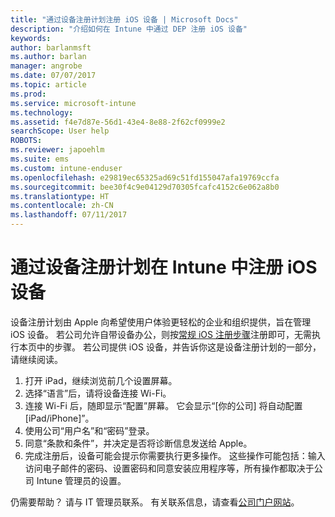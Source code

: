 ```yaml
---
title: "通过设备注册计划注册 iOS 设备 | Microsoft Docs"
description: "介绍如何在 Intune 中通过 DEP 注册 iOS 设备"
keywords: 
author: barlanmsft
ms.author: barlan
manager: angrobe
ms.date: 07/07/2017
ms.topic: article
ms.prod: 
ms.service: microsoft-intune
ms.technology: 
ms.assetid: f4e7d87e-56d1-43e4-8e88-2f62cf0999e2
searchScope: User help
ROBOTS: 
ms.reviewer: japoehlm
ms.suite: ems
ms.custom: intune-enduser
ms.openlocfilehash: e29819ec65325ad69c51fd155047afa19769ccfa
ms.sourcegitcommit: bee30f4c9e04129d70305fcafc4152c6e062a8b0
ms.translationtype: HT
ms.contentlocale: zh-CN
ms.lasthandoff: 07/11/2017
---
```

# <a name="enroll-your-ios-device-in-intune-with-the-device-enrollment-program"></a>通过设备注册计划在 Intune 中注册 iOS 设备

设备注册计划由 Apple 向希望使用户体验更轻松的企业和组织提供，旨在管理 iOS 设备。 若公司允许自带设备办公，则按[常规 iOS 注册步骤](enroll-your-device-in-intune-ios.md)注册即可，无需执行本页中的步骤。 若公司提供 iOS 设备，并告诉你这是设备注册计划的一部分，请继续阅读。

1.  打开 iPad，继续浏览前几个设置屏幕。
2.  选择“语言”后，请将设备连接 Wi-Fi。
3.  连接 Wi-Fi 后，随即显示“配置”屏幕。 它会显示“[你的公司] 将自动配置 [iPad/iPhone]”。
4.  使用公司“用户名”和“密码”登录。
5.  同意“条款和条件”，并决定是否将诊断信息发送给 Apple。
6.  完成注册后，设备可能会提示你需要执行更多操作。 这些操作可能包括：输入访问电子邮件的密码、设置密码和同意安装应用程序等，所有操作都取决于公司 Intune 管理员的设置。

仍需要帮助？ 请与 IT 管理员联系。 有关联系信息，请查看[公司门户网站](http://portal.manage.microsoft.com)。
